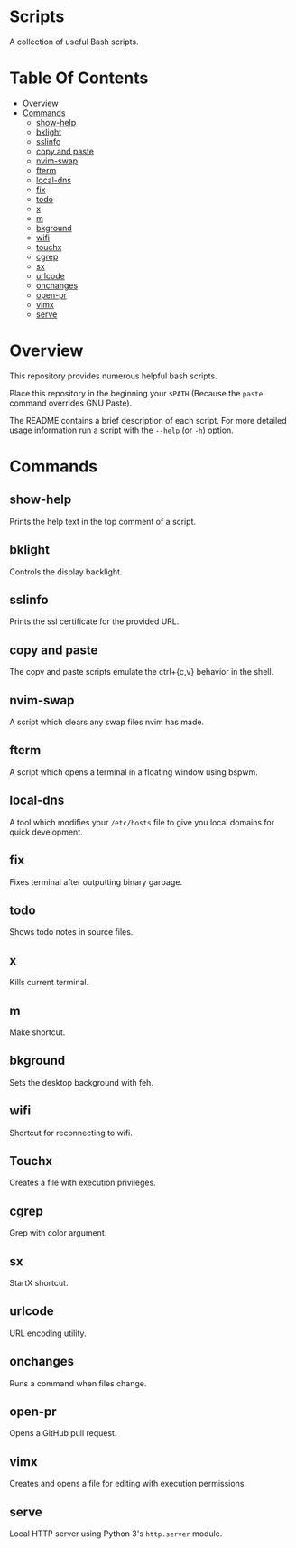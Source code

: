 # Scripts
A collection of useful Bash scripts. 

# Table Of Contents
- [Overview](#overview)
- [Commands](#commands)
	- [show-help](#show-help)
	- [bklight](#bklight)
	- [sslinfo](#sslinfo)
	- [copy and paste](#copy-and-paste)
	- [nvim-swap](#nvim-swap)
	- [fterm](#fterm)
	- [local-dns](#local-dns)
	- [fix](#fix)
	- [todo](#todo)
	- [x](#x)
	- [m](#m)
	- [bkground](#bkground)
	- [wifi](#wifi)
	- [touchx](#touchx)
	- [cgrep](#cgrep)
	- [sx](#sx)
	- [urlcode](#urlcode)
	- [onchanges](#onchanges)
	- [open-pr](#open-pr)
	- [vimx](#vimx)
	- [serve](#serve)

# Overview
This repository provides numerous helpful bash scripts.  

Place this repository in the beginning your `$PATH` (Because the `paste` 
command overrides GNU Paste).  

The README contains a brief description of each script. For more detailed 
usage information run a script with the `--help` (or `-h`) option.

# Commands
## show-help
Prints the help text in the top comment of a script.

## bklight
Controls the display backlight.

## sslinfo
Prints the ssl certificate for the provided URL.

## copy and paste
The copy and paste scripts emulate the ctrl+{c,v} behavior in the shell.

## nvim-swap
A script which clears any swap files nvim has made.

## fterm
A script which opens a terminal in a floating window using bspwm. 

## local-dns
A tool which modifies your `/etc/hosts` file to give you local domains for 
quick development.

## fix
Fixes terminal after outputting binary garbage.

## todo
Shows todo notes in source files.

## x
Kills current terminal.

## m
Make shortcut.

## bkground
Sets the desktop background with feh.

## wifi
Shortcut for reconnecting to wifi.

## Touchx
Creates a file with execution privileges.

## cgrep
Grep with color argument.

## sx
StartX shortcut.

## urlcode
URL encoding utility.

## onchanges
Runs a command when files change.

## open-pr
Opens a GitHub pull request.

## vimx
Creates and opens a file for editing with execution permissions.

## serve
Local HTTP server using Python 3's `http.server` module.
